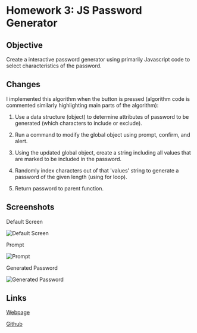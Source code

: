 # Homework 3: JS Password Generator

## Objective 

Create a interactive password generator using primarily Javascript code to select characteristics of the password.

## Changes

I implemented this algorithm when the button is pressed (algorithm code is commented similarly highlighting main parts of the algorithm):

1. Use a data structure (object) to determine attributes of password to be generated (which characters to include or exclude).

2. Run a command to modify the global object using prompt, confirm, and alert.

3. Using the updated global object, create a string including all values that are marked to be included in the password.

4. Randomly index characters out of that 'values' string to generate a password of the given length (using for loop).

5. Return password to parent function.

## Screenshots

Default Screen

![Default Screen](./Assets/images/screen1.png)

Prompt

![Prompt](./Assets/images/screen2.png)

Generated Password

![Generated Password](./Assets/images/screen3.png)

## Links

[Webpage](https://andrewtrudeau.github.io/03-javascript-password-generator/)

[Github](https://github.com/andrewtrudeau/03-javascript-password-generator/)
